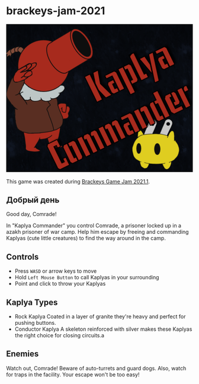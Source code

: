 # brackeys-jam-2021

![logo](./logo.png)

This game was created during [Brackeys Game Jam 2021.1](https://itch.io/jam/brackeys-5).

## Добрый день
Good day, Comrade!

In "Kaplya Commander" you control Comrade, a prisoner locked up in a azakh prisoner of war camp. Help him escape by freeing and commanding Kaplyas (cute little creatures) to find the way around in the camp.

## Controls
- Press `WASD` or arrow keys to move
- Hold `Left Mouse Button` to call Kaplyas in your surrounding
- Point and click to throw your Kaplyas

## Kaplya Types
- Rock Kaplya
  Coated in a layer of granite they're heavy and perfect for pushing buttons.
- Conductor Kaplya
  A skeleton reinforced with silver makes these Kaplyas the right choice for closing circuits.a

## Enemies
Watch out, Comrade! Beware of auto-turrets and guard dogs. Also, watch for traps in the facility. Your escape won't be too easy!

